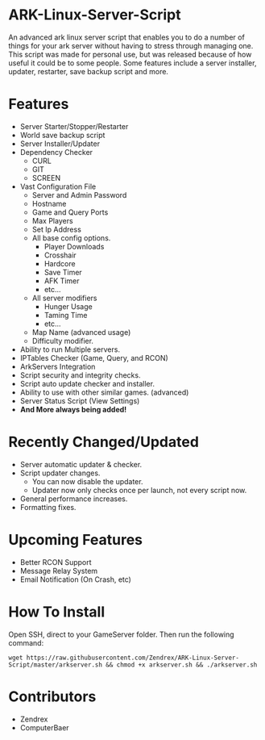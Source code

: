# ARK-Linux-Server-Script
An advanced ark linux server script that enables you to do a number of things for your ark server without having to stress through managing one. This script was made for personal use, but was released because of how useful it could be to some people. Some features include a server installer, updater, restarter, save backup script and more.

# Features
- Server Starter/Stopper/Restarter
- World save backup script
- Server Installer/Updater
- Dependency Checker
  - CURL
  - GIT
  - SCREEN
- Vast Configuration File
  - Server and Admin Password
  - Hostname
  - Game and Query Ports
  - Max Players
  - Set Ip Address
  - All base config options.
    - Player Downloads
    - Crosshair
    - Hardcore
    - Save Timer
    - AFK Timer
    - etc...
  - All server modifiers
    - Hunger Usage
    - Taming Time
    - etc...
  - Map Name (advanced usage)
  - Difficulty modifier.
- Ability to run Multiple servers.
- IPTables Checker (Game, Query, and RCON)
- ArkServers Integration
- Script security and integrity checks.
- Script auto update checker and installer.
- Ability to use with other similar games. (advanced)
- Server Status Script (View Settings)
- **And More always being added!**


# Recently Changed/Updated
- Server automatic updater & checker.
- Script updater changes.
  - You can now disable the updater.
  - Updater now only checks once per launch, not every script now.
- General performance increases.
- Formatting fixes.

# Upcoming Features
- Better RCON Support
- Message Relay System
- Email Notification (On Crash, etc)

# How To Install
Open SSH, direct to your GameServer folder. Then run the following command:
````
wget https://raw.githubusercontent.com/Zendrex/ARK-Linux-Server-Script/master/arkserver.sh && chmod +x arkserver.sh && ./arkserver.sh
````

# Contributors
- Zendrex
- ComputerBaer
